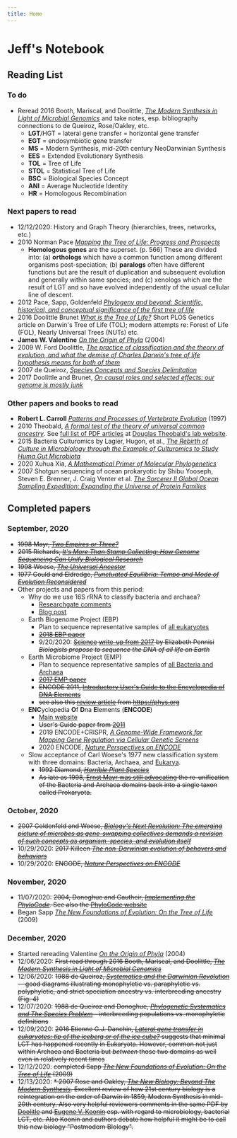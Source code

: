 ```yaml
---
title: Home
---
```

# Jeff's Notebook

## Reading List

### To do
* Reread 2016 Booth, Mariscal, and Doolittle, [*The Modern Synthesis in Light of Microbial Genomics*](https://pubmed.ncbi.nlm.nih.gov/27482743/) and take notes, esp. bibliography connections to de Queiroz, Rose/Oakley, etc.
	* **LGT**/HGT = lateral gene transfer = horizontal gene transfer
	* **EGT** = endosymbiotic gene transfer
	* **MS** = Modern Synthesis, mid-20th century NeoDarwinian Synthesis
	* **EES** = Extended Evolutionary Synthesis
	* **TOL** = Tree of Life
	* **STOL** = Statistical Tree of Life
	* **BSC** = Biological Species Concept
	* **ANI** = Average Nucleotide Identity
	* **HR** = Homologous Recombination	
 
### Next papers to read
* 12/12/2020: History and Graph Theory (hierarchies, trees, networks, etc.)
* 2010 Norman Pace [*Mapping the Tree of Life: Progress and Prospects*](https://www.ncbi.nlm.nih.gov/pmc/articles/PMC2786576/)
	* **Homologous genes** are the superset. (p. 566) These are divided into: (a)  **orthologs** which have a common function among different organisms post-speciation;  (b) **paralogs** often have different functions but are the result of duplication and subsequent evolution and generally within same species; and (c) xenologs which are the result of LGT and so have evolved independently of the usual cellular line of descent.
* 2012 Pace, Sapp, Goldenfeld [*Phylogeny and beyond: Scientific, historical, and conceptual significance of the first tree of life*](https://www.pnas.org/content/109/4/1011)
* 2016 Doolittle Brunet [*What is the Tree of Life?*](https://journals.plos.org/plosgenetics/article?id=10.1371/journal.pgen.1005912) Short PLOS Genetics article on Darwin's Tree of Life (TOL); modern attempts re: Forest of Life (FOL), Nearly Universal Trees (NUTs) etc.
* **James W. Valentine** [*On the Origin of Phyla*](https://press.uchicago.edu/ucp/books/book/chicago/O/bo3616676.html) (2004)
* 2009 W. Ford Doolittle, [*The practice of classification and the theory of evolution, and what the demise of Charles Darwin's tree of life hypothesis means for both of them*](https://royalsocietypublishing.org/doi/abs/10.1098/rstb.2009.0032)
* 2007 de Queiroz, [*Species Concepts and Species Delimitation*](https://repository.si.edu/handle/10088/7670)
* 2017 Doolittle and Brunet, [*On causal roles and selected effects: our genome is mostly junk*](https://bmcbiol.biomedcentral.com/articles/10.1186/s12915-017-0460-9)


### Other papers and books to read
* **Robert L. Carroll** [*Patterns and Processes of Vertebrate Evolution*](/carroll-1997) (1997) 
* 2010 Theobald, [*A formal test of the theory of universal common ancestry*](https://www.nature.com/articles/nature09014). See [full list of PDF articles](https://theobald.brandeis.edu/publications.php) at [Douglas Theobald's lab website](https://theobald.brandeis.edu).
* 2015 Bacteria Culturomics by Lagier, Hugon, et al., [*The Rebirth of Culture in Microbiology through the Example of Culturomics to Study Huma Gut Microbiota*](https://www.ncbi.nlm.nih.gov/pmc/articles/PMC4284300/)
* 2020 Xuhua Xia, [*A Mathematical Primer of Molecular Phylogenetics*](https://www.amazon.com/Mathematical-Primer-Molecular-Phylogenetics/dp/1771887559)
* 2007 Shotgun sequencing of ocean prokaryotic by Shibu Yooseph, Steven E. Brenner, J. Craig Venter et al.  [*The Sorcerer II Global Ocean Sampling
Expedition: Expanding the Universe
of Protein Families*](http://compbio.berkeley.edu/people/brenner/pubs/yooseph-2007-plosbiol-gos.pdf)



## Completed papers
### September, 2020
* <del>1998 Mayr, [*Two Empires or Three?*](https://www.pnas.org/content/95/17/9720)</del>
* <del> 2015 Richards, [*It's More Than Stamp Collecting: How Genome Sequencing Can Unify Biological Research*](https://www.ncbi.nlm.nih.gov/pmc/articles/PMC4490122/)</del>
* <del>1998 Woese, [*The Universal Ancestor*](https://www.pnas.org/content/95/12/6854)</del>
* <del>1977 Gould and Eldredge, [*Punctuated Equilibria: Tempo and Mode of Evolution Reconsidered*](https://websites.pmc.ucsc.edu/~pkoch/EART_206/09-0120/Supplemental/Gould%20&%20Eldredge%2077%20Paleobio.pdf)</del>
* Other projects and papers from this period:
	* Why do we use 16S rRNA to classify bacteria and archaea?
		* [Researchgate comments](https://www.researchgate.net/post/Why_do_we_choose_16S_rRNA_instead_of_others_to_identify_microorganisms)
		* [Blog post](https://www.cd-genomics.com/blog/16s-rrna-one-of-the-most-important-rrnas/)
	* Earth Biogenome Project (EBP)
		* Plan to sequence representative samples of [all eukaryotes](https://www.earthbiogenome.org)
		* <del>[2018 EBP paper](https://www.pnas.org/content/115/17/4325)</del>
		* 9/20/2020: <del><a href="https://en.wikipedia.org/wiki/Science_(journal)">Science</a> [write-up from 2017](https://www.sciencemag.org/news/2017/02/biologists-propose-sequence-dna-all-life-earth) by Elizabeth Pennisi *Biologists propose to sequence the DNA of all life on Earth*</del>
	* Earth Microbiome Project (EMP)
		* Plan to sequence representative samples of [all Bacteria and Archaea](https://press.igsb.anl.gov/earthmicrobiome/)
		* <del>[2017 EMP paper](https://www.nature.com/articles/nature24621)</del>
		* <del>ENCODE 2011, [Introductory User's Guide to the Encyclopedia of DNA Elements](https://journals.plos.org/plosbiology/article?id=10.1371/journal.pbio.1001046)</del>
		* <del>see also this [review article](https://phys.org/news/2017-11-earth-microbiome.html) from https://phys.org</del>
	* **ENC**yclopedia **O**f **D**na **E**lements (**ENCODE**)
		* [Main website](https://www.encodeproject.org)
		* <del>User's Guide paper from [2011](https://journals.plos.org/plosbiology/article?id=10.1371/journal.pbio.1001046)</del>
		* 2019 ENCODE+CRISPR, [*A Genome-Wide Framework for Mapping Gene Regulation via Cellular Genetic Screens*](https://pubmed.ncbi.nlm.nih.gov/30612741/) 
		* 2020 ENCODE, [*Nature Perspectives on ENCODE*](https://www.nature.com/articles/s41586-020-2449-8)
	* Slow acceptance of Carl Woese's 1977 new classification system with three domains: Bacteria, Archaea, and <a href="https://en.wikipedia.org/wiki/Kingdom_(biology)#Eukaryotic_supergroups">Eukarya</a>.
		* <del>1992 Diamond, [*Horrible Plant Species*](https://www.nature.com/articles/360627a0.pdf?origin=ppub)</del>
		* <del>As late as 1998, [Ernst Mayr was still advocating](https://www.pnas.org/content/95/17/9720) the re-unification of the Bacteria and Archaea domains back into a single taxon called Prokaryota.</del>



### October, 2020
* <del>2007 Goldenfeld and Woese, [*Biology's Next Revolution: The emerging picture of microbes as gene-swapping collectives demands a revision of such concepts as organism, species, and evolution itself*](https://www.nature.com/articles/445369a)</del>
* 10/29/2020: <del>2017 Killeen [*The non-Darwinian evolution of behavers and behaviors*](https://www.researchgate.net/publication/322143232_The_non-Darwinian_evolution_of_behavers_and_behaviors)</del>
* 10/29/2020: <del>ENCODE, [*Nature Perspectives on ENCODE*](https://www.nature.com/articles/s41586-020-2449-8)</del>

### November, 2020
* 11/07/2020: <del>2004, Donoghue and Gautheir, [*Implementing the PhyloCode*](https://donoghuelab.yale.edu/sites/default/files/141_mjd_tree04.pdf). See also the [PhyloCode website](http://phylonames.org/code/preface/#properties)</del>
* Began Sapp [*The New Foundations of Evolution: On the Tree of Life*](/sapp-2009/) (2009)

### December, 2020
* Started rereading Valentine [*On the Origin of Phyla*](https://press.uchicago.edu/ucp/books/book/chicago/O/bo3616676.html) (2004)
* 12/06/2020: <del> First read through 2016 Booth, Mariscal, and Doolittle, [*The Modern Synthesis in Light of Microbial Genomics*](https://pubmed.ncbi.nlm.nih.gov/27482743/) </del>
* 12/06/2020: <del>1988 de Queiroz, [*Systematics and the Darwinian Revolution*](https://repository.si.edu/handle/10088/4662) -- good diagrams illustrating monophyletic vs. paraphyletic vs. polyphyletic, and strict speciation ancestry vs. interbreeding ancestry (Fig. 4) </del>
* 12/07/2020: <del> 1988 de Queiroz and Donoghue, [*Phylogenetic Systematics and The Species Problem*](https://repository.si.edu/handle/10088/4670) - interbreeding populations vs. monophyletic definitions </del>
* 12/09/2020: <del>2016 Etienne G.J. Danchin, [*Lateral gene transfer in eukaryotes: tip of the iceberg or of the ice cube?*](https://bmcbiol.biomedcentral.com/articles/10.1186/s12915-016-0330-x) suggests that minimal LGT has happened recently in Eukaryota. However, common not just within Archaea and Bacteria but *between* those two domains as well even in relatively recent times</del>
* 12/12/2020: <del>completed Sapp [*The New Foundations of Evolution: On the Tree of Life*](/sapp-2009/) (2009)</del>
* 12/13/2020: <del>* 2007 Rose and Oakley, [*The New Biology: Beyond The Modern Synthesis*](https://pubmed.ncbi.nlm.nih.gov/18036242/). Excellent review of how 21st century biology is a reintegration on the order of Darwin in 1859, Modern Synthesis in mid-20th century. Also very helpful reviewers comments in the same PDF by [Doolitle](https://en.wikipedia.org/wiki/Ford_Doolittle) and [Eugene V. Koonin](https://en.wikipedia.org/wiki/Eugene_Koonin) esp. with regard to microbiology, bacterial LGT, etc. Also Koonin and authors debate how helpful it might be to call this new biology "Postmodern BIology".</del>
